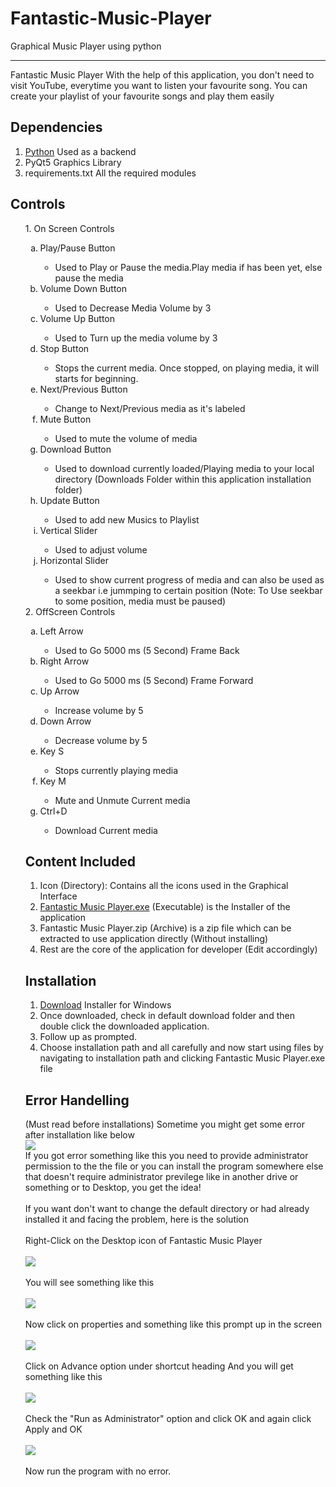 # Fantastic-Music-Player
Graphical Music Player using python
_____________________________________________________________________________
Fantastic Music Player
    With the help of this application, you don't need to visit YouTube, everytime you want to listen your favourite song. You can create your playlist of your favourite songs and play them easily
## Dependencies
1. [Python](https://www.python.org/)
    Used as a backend
2. PyQt5
    Graphics Library
3. requirements.txt
    All the required modules
## Controls
<ol>
1. On Screen Controls
<ol type='a'>
    <li>Play/Pause Button</li>
        <ul type='circle'>
            <li>Used to Play or Pause the media.Play media if has been yet, else pause the media</li>
        </ul>
    <li>Volume Down Button</li>
        <ul type='circle'>
            <li>
                Used to Decrease Media Volume by 3
            </li>
        </ul>
    <li>Volume Up Button</li>
        <ul type='circle'>
            <li>
                Used to Turn up the media volume by 3
            </li>
        </ul>
    <li>Stop Button</li>
        <ul type='circle'>
            <li>Stops the current media. Once stopped, on playing media, it will starts for beginning.</li>
        </ul>
    <li>Next/Previous Button</li>
        <ul type='circle'>
            <li>
                Change to Next/Previous media as it's labeled
            </li>
        </ul>
    <li>Mute Button</li>
        <ul type='circle'>
            <li>
                Used to mute the volume of media
            </li>
    </ul>
    <li>Download Button</li>
        <ul type='circle'>
            <li>
                Used to download currently loaded/Playing media to your local directory (Downloads Folder within this application installation folder)
            </li>
        </ul>
    <li>Update Button</li>
        <ul type='circle'>
            <li>Used to add new Musics to Playlist</li>
        </ul>
    <li>Vertical Slider</li>
        <ul type='circle'>
            <li>Used to adjust volume</li>
        </ul>
    <li>Horizontal Slider</li>
    <ul type='circle'>
        <li>Used to show current progress of media and can also be used as a seekbar i.e jummping to certain position (Note: To Use seekbar to some position, media must be paused)</li>
    </ul>
</ol>
2. OffScreen Controls
<ol type='a'>
    <li>
        Left Arrow
    </li>
    <ul type='circle'>
        <li>Used to Go 5000 ms (5 Second) Frame Back</li>
    </ul>
        <li>
        Right Arrow
    </li>
    <ul type='circle'>
        <li>Used to Go 5000 ms (5 Second) Frame Forward</li>
    </ul>
        <li>
        Up Arrow
    </li>
    <ul type='circle'>
        <li>Increase volume by 5</li>
    </ul>
        <li>
        Down Arrow
    </li>
    <ul type='circle'>
        <li>Decrease volume by 5</li>
    </ul>
    <li>
        Key S
    </li>
    <ul type='circle'>
        <li>Stops currently playing media</li>
    </ul>
    <li>
            Key M
    </li>
    <ul type='circle'>
        <li>Mute and Unmute Current media</li>
    </ul>
    <li>
            Ctrl+D
    </li>
    <ul type='circle'>
        <li>Download Current media</li>
    </ul>
</ol>

## Content Included
01. Icon (Directory): Contains all the icons used in the Graphical Interface
02. [Fantastic Music Player.exe](https://github.com/Sachinacharya-Project/Fantastic-Music-Player/blob/main/Fantastic%20Music%20Player.exe) (Executable) is the Installer of the application
03. Fantastic Music Player.zip (Archive) is a zip file which can be extracted to use application directly (Without installing)
04. Rest are the core of the application for developer (Edit accordingly)
## Installation
1. [Download](https://github.com/Sachinacharya-Project/Fantastic-Music-Player/blob/main/Fantastic%20Music%20Player.exe) Installer for Windows
2. Once downloaded, check in default download folder and then double click the downloaded application.
3. Follow up as prompted.
4. Choose installation path and all carefully and now start using files by navigating to installation path and clicking Fantastic Music Player.exe file
## Error Handelling
(Must read before installations)
Sometime you might get some error after installation like below
<br>
<img src="./Error Handles/step-1.png">
<br>
If you got error something like this you need to provide administrator permission to the the file or you can install the program somewhere else that doesn't require administrator previlege like in another drive or something or to Desktop, you get the idea!
<br><br>
If you want don't want to change the default directory or had already installed it and facing the problem, here is the solution
<br><br>
Right-Click on the Desktop icon of Fantastic Music Player
<br><br>
<img src="./Error Handles/step-0.png">
<br><br>
You will see something like this
<br><br>
<img src='./Error Handles/step-2.png'>
<br><br>
Now click on properties and something like this prompt up in the screen
<br><br>
<img src="./Error Handles/step-3.png">
<br><br>
Click on Advance option under shortcut heading
And you will get something like this
<br><br>
<img src="./Error Handles/step-4.png">
<br><br>
Check the "Run as Administrator" option and click OK
and again click Apply and OK
<br><br>
<img src="./Error Handles/step-5.png">
<br><br>
Now run the program with no error.
